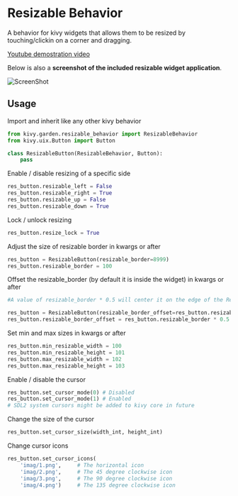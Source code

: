 # Resizable Behavior

A behavior for kivy widgets that allows them to be resized by touching/clickin on a corner and dragging.    
     
     
[Youtube demostration video](https://www.youtube.com/watch?v=n9v36gHA-Ps)     
      
      
Below is also a **screenshot of the included resizable widget application**.     
     
     
![ScreenShot](https://raw.github.com/kivy-garden/garden.resizable_behavior/master/doc/screenshot.png)

## Usage    

Import and inherit like any other kivy behavior
```python
from kivy.garden.resizable_behavior import ResizableBehavior
from kivy.uix.Button import Button

class ResizableButton(ResizableBehavior, Button):
    pass
```

Enable / disable resizing of a specific side
```python
res_button.resizable_left = False
res_button.resizable_right = True
res_button.resizable_up = False
res_button.resizable_down = True
```

Lock / unlock resizing
```python
res_button.resize_lock = True
```
    
Adjust the size of resizable border in kwargs or after
```python
res_button = ResizableButton(resizable_border=8999)
res_button.resizable_border = 100
```

Offset the resizable_border (by default it is inside the widget) in kwargs or after     
```python
#A value of resizable_border * 0.5 will center it on the edge of the ResizableButton

res_button = ResizableButton(resizable_border_offset=res_button.resizable_border * 0.5)
res_button.resizable_border_offset = res_button.resizable_border * 0.5
```

Set min and max sizes in kwargs or after     
```python
res_button.min_resizable_width = 100
res_button.min_resizable_height = 101
res_button.max_resizable_width = 102
res_button.max_resizable_height = 103
```

Enable / disable the cursor
```python
res_button.set_cursor_mode(0) # Disabled
res_button.set_cursor_mode(1) # Enabled
# SDL2 system cursors might be added to kivy core in future
```

Change the size of the cursor
```python
res_button.set_cursor_size(width_int, height_int)
```

Change cursor icons
```python
res_button.set_cursor_icons(
    'imag/1.png',     # The horizontal icon
    'imag/2.png',     # The 45 degree clockwise icon
    'imag/3.png',     # The 90 degree clockwise icon
    'imag/4.png')     # The 135 degree clockwise icon
```
